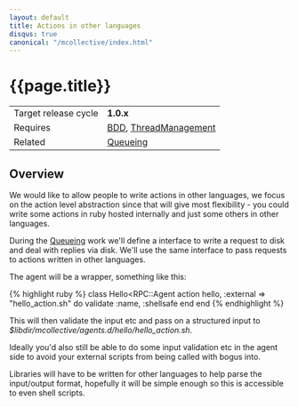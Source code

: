 ```yaml
---
layout: default
title: Actions in other languages
disqus: true
canonical: "/mcollective/index.html"
---
```

[Queueing]: queueing_and_scheduling.html
[ThreadManagement]: thread_management.html
[BDD]: cucumber.html

# {{page.title}}

|                    |         |
|--------------------|---------|
|Target release cycle|**1.0.x**|
|Requires|[BDD], [ThreadManagement]|
|Related|[Queueing]|

## Overview

We would like to allow people to write actions in other languages, we focus on the action level abstraction since that will give most flexibility - you could write some actions in ruby hosted internally and just some others in other languages.

During the [Queueing] work we'll define a interface to write a request to disk and deal with replies via disk.  We'll use the same interface to pass requests to actions written in other languages.

The agent will be a wrapper, something like this:

{% highlight ruby %}
class Hello<RPC::Agent
	action hello, :external => "hello_action.sh" do
		validate :name, :shellsafe
	end
end
{% endhighlight %}

This will then validate the input etc and pass on a structured input to _$libdir/mcollective/agents.d/hello/hello_action.sh_.

Ideally you'd also still be able to do some input validation etc in the agent side to avoid your external scripts from being called with bogus into.

Libraries will have to be written for other languages to help parse the input/output format, hopefully it will be simple enough so this is accessible to even shell scripts.

